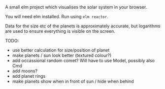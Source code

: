 A small elm project which visualises the solar system in your browser.

You will need elm installed. Run using `elm reactor`.

Data for the size etc of the planets is approximately accurate, but logarithms are used to ensure everything is visible on the screen.

TODO:

- use better calculation for size/position of planet
- make planets / sun look better (textured colour?)
- add occassional random comet? Will have to use Model, possibly also Cmd
- add moons?
- add planet rings
- make planets show when in front of sun / hide when behind
